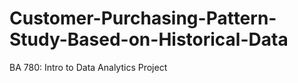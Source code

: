 # Customer-Purchasing-Pattern-Study-Based-on-Historical-Data
BA 780: Intro to Data Analytics Project
